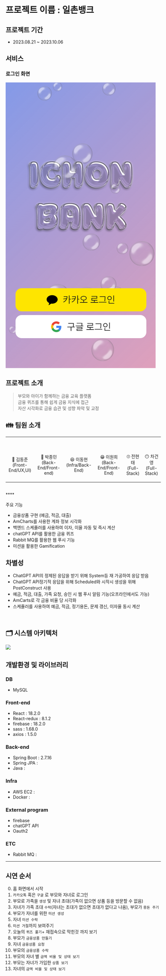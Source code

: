 # 프로젝트 이름 : 일촌뱅크

## 프로젝트 기간
- 2023.08.21 ~ 2023.10.06

## 서비스

### 로그인 화면
<img src="pic/login.png">

## 프로젝트 소개
> 부모와 아이가 함께하는 금융 교육 플랫폼 <br/>
> 금융 퀴즈를 통해 쉽게 금융 지식에 접근 <br/>
> 자산 시각화로 금융 습관 및 성향 파악 및 교정 <br/>


## 👪 팀원 소개

<table>
    <tr>
        <td height="140px" align="center"> 
           <br><br> 👑 김동준 <br>(Front-End/UX,UI) <br></td>
        <td height="140px" align="center"> 
          <br><br> 🙂 박종민 <br>(Back-End/Front-end) <br></td>
        <td height="140px" align="center">
          <br><br> 😆 이동현 <br>(Infra/Back-End) <br></td>
        <td height="140px" align="center"> 
            <br><br> 😁 이원희 <br>(Back-End/Front-End) <br></td>
        <td height="140px" align="center"> 
           <br><br> 🙄 전현태 <br>(Full-Stack) <br></td>
        <td height="140px" align="center"> 
          <br><br> 😶 차건영 <br>(Full-Stack)  <br></td>
    </tr>
</table>

<br>
****

주요 기능
- 금융상품 구현 (예금, 적금, 대출)
- AmCharts를 사용한 계좌 정보 시각화
- 백엔드 스케쥴러를 사용하여 이자, 이율 자동 및 즉시 계산
- chatGPT API를 활용한 금융 퀴즈
- Rabbit MQ를 활용한 웹 푸시 기능
- 미션을 활용한 Gamification

## 차별성
- ChatGPT API의 정제된 응답을 받기 위해 System등 재 가공하여 응답 받음
- ChatGPT API정기적 응답을 위해 Scheduled와 시작시 생성을 위해 PostConstruct 사용
- 예금, 적금, 대출, 가족 요청, 승인 시 웹 푸시 알림 기능(오프라인에서도 가능)
- AmCarts로 각 금융 비율 당 시각화
- 스케쥴러를 사용하여 예금, 적금, 정기용돈, 문제 갱신, 이자율 동시 계산


<br />

## 🗂️ 시스템 아키텍처
<img src="pic/System.png">


## 개발환경 및 라이브러리

### DB
- MySQL

### Front-end
- React : 18.2.0
- React-redux : 8.1.2
- firebase : 18.2.0
- sass : 1.68.0
- axios : 1.5.0

### Back-end
- Spring Boot : 2.7.16
- Spring JPA : 
- Java : 

### Infra
- AWS EC2 : 
- Docker : 

### External program
- firebase 
- chatGPT API
- Oauth2

### ETC
- Rabbit MQ : 


---
## 시연 순서
0. 홈 화면에서 시작
1. `카카오톡` 혹은 `구글` 로 부모와 자녀로 로그인
2. 부모로 가족을 `생성` 및 자녀 초대(가족이 없으면 상품 등을 방문할 수 없음)
3. 자녀가 가족 초대 `수락`(자녀는 초대가 없으면 초대가 없다고 나옴), 부모가 `용돈 주기`
4. 부모가 자녀를 위한 `미션 생성`
5. 자녀 `미션 수락`
6. `미션 거절`까지 보여주기
7. 오늘의 `퀴즈 풀기`+ 재접속으로 막힌것 까지 보기
8. 부모가 `금융상품 만들기`
9. 자녀 `금융상품 요청`
10. 부모의 `금융상품 수락`
11. 부모의 자녀 별 `금액 비율 및 상태 보기`
12. 부모는 자녀가 가입한 `상품 보기`
13. 자녀의 `금액 비율 및 상태 보기`


